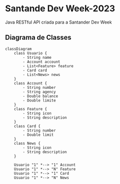 # Santande Dev Week-2023
Java RESTful API criada para a Santander Dev Week

## Diagrama de Classes

```mermaid
classDiagram
    class Usuario {
        - String name
        - Account account
        - List<Feature> feature
        - Card card
        - List<News> news
    }
    class Account {
        - String number
        - String agency
        - Double balance
        - Double limite
    }
    class Feature {
        - String icon
        - String description
    }
    class Card {
        - String number
        - Double limit
    }
    class News {
        - String icon
        - String description
    }

    Usuario "1" *--> "1" Account
    Usuario "1" *--> "N" Feature
    Usuario "1" *--> "1" Card
    Usuario "1" *--> "N" News
```

